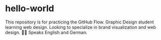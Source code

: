 # hello-world
This repository is for practicing the GitHub Flow.
Graphic Design student learning web design. 
Looking to specialize in brand visualization and web design. 🤘🏻
Speaks English and German.
